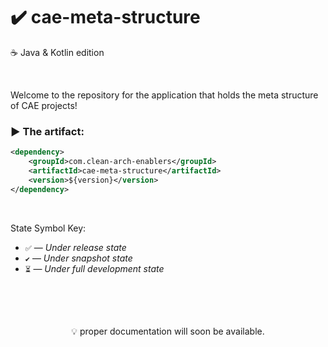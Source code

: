 # ✔️ cae-meta-structure
☕ Java & Kotlin edition

<br>

Welcome to the repository for the application that holds the meta structure of CAE projects!

### ▶️ The artifact:

```xml
<dependency>
    <groupId>com.clean-arch-enablers</groupId>
    <artifactId>cae-meta-structure</artifactId>
    <version>${version}</version>
</dependency>
```

<br>

State Symbol Key:

- ``✅`` — _Under release state_
- ``✔️`` — _Under snapshot state_
- ``⏳`` — _Under full development state_

<br>
<br>
<br>

<p align="center">
 💡 proper documentation will soon be available.
</p>

<br>
<br>
<br>
